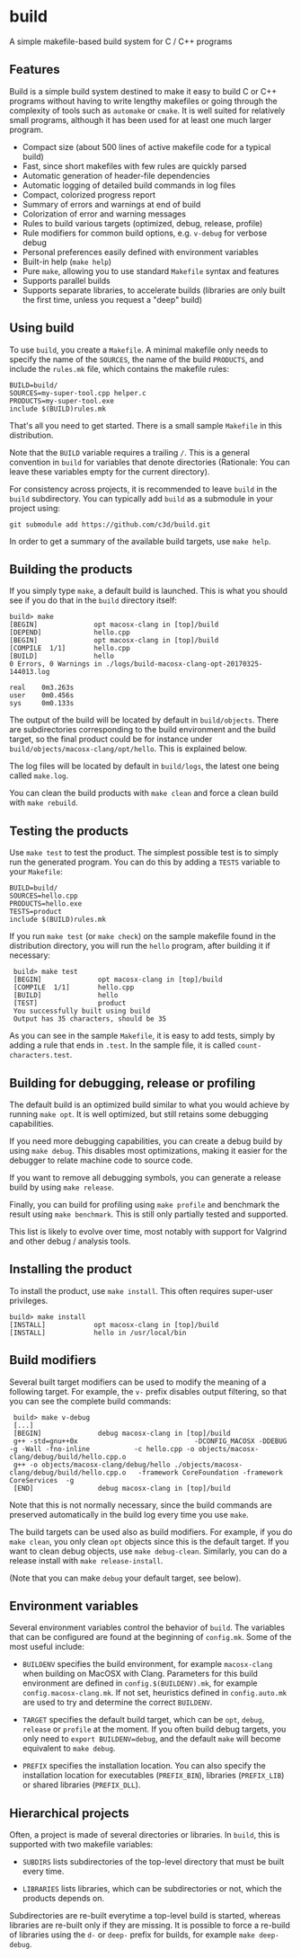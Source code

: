 # build
A simple makefile-based build system for C / C++ programs

## Features

Build is a simple build system destined to make it easy to build C or
C++ programs without having to write lengthy makefiles or going
through the complexity of tools such as `automake` or `cmake`. It is
well suited for relatively small programs, although it has been used
for at least one much larger program.

* Compact size (about 500 lines of active makefile code for a typical build)
* Fast, since short makefiles with few rules are quickly parsed
* Automatic generation of header-file dependencies
* Automatic logging of detailed build commands in log files
* Compact, colorized progress report
* Summary of errors and warnings at end of build
* Colorization of error and warning messages
* Rules to build various targets (optimized, debug, release, profile)
* Rule modifiers for common build options, e.g. `v-debug` for verbose debug
* Personal preferences easily defined with environment variables
* Built-in help (`make help`)
* Pure `make`, allowing you to use standard `Makefile` syntax and features
* Supports parallel builds
* Supports separate libraries, to accelerate builds (libraries are
  only built the first time, unless you request a "deep" build)


## Using build

To use `build`, you create a `Makefile`. A minimal makefile only needs
to specify the name of the `SOURCES`, the name of the build `PRODUCTS`,
and include the `rules.mk` file, which contains the makefile rules:

    BUILD=build/
    SOURCES=my-super-tool.cpp helper.c
    PRODUCTS=my-super-tool.exe
    include $(BUILD)rules.mk

That's all you need to get started. There is a small sample `Makefile`
in this distribution.

Note that the `BUILD` variable requires a trailing `/`. This is a
general convention in `build` for variables that denote directories
(Rationale: You can leave these variables empty for the current
directory).

For consistency across projects, it is recommended to leave `build`
in the `build` subdirectory. You can typically add `build` as a
submodule in your project using:

    git submodule add https://github.com/c3d/build.git

In order to get a summary of the available build targets, use `make help`.

## Building the products

If you simply type `make`, a default build is launched. This is what
you should see if you do that in the `build` directory itself:

    build> make
    [BEGIN]              opt macosx-clang in [top]/build
    [DEPEND]             hello.cpp
    [BEGIN]              opt macosx-clang in [top]/build
    [COMPILE  1/1]       hello.cpp
    [BUILD]              hello
    0 Errors, 0 Warnings in ./logs/build-macosx-clang-opt-20170325-144013.log

    real    0m3.263s
    user    0m0.456s
    sys     0m0.133s

The output of the build will be located by default in `build/objects`.
There are subdirectories corresponding to the build environment and
the build target, so the final product could be for instance under
`build/objects/macosx-clang/opt/hello`. This is explained below.

The log files will be located by default in `build/logs`, the latest
one being called `make.log`.

You can clean the build products with `make clean` and force a clean
build with `make rebuild`.


## Testing the products

Use `make test` to test the product. The simplest possible test is to
simply run the generated program. You can do this by adding a `TESTS`
variable to your `Makefile`:

    BUILD=build/
    SOURCES=hello.cpp
    PRODUCTS=hello.exe
    TESTS=product
    include $(BUILD)rules.mk

If you run `make test` (or `make check`) on the sample makefile found in the
distribution directory, you will run the `hello` program, after
building it if necessary:

     build> make test
     [BEGIN]              opt macosx-clang in [top]/build
     [COMPILE  1/1]       hello.cpp
     [BUILD]              hello
     [TEST]               product
     You successfully built using build
     Output has 35 characters, should be 35

As you can see in the sample `Makefile`, it is easy to add tests,
simply by adding a rule that ends in `.test`. In the sample file,
it is called `count-characters.test`.


## Building for debugging, release or profiling

The default build is an optimized build similar to what you would
achieve by running `make opt`. It is well optimized, but still retains
some debugging capabilities.

If you need more debugging capabilities, you can create a debug build
by using `make debug`. This disables most optimizations, making it
easier for the debugger to relate machine code to source code.

If you want to remove all debugging symbols, you can generate a
release build by using `make release`.

Finally, you can build for profiling using `make profile` and
benchmark the result using `make benchmark`. This is still only
partially tested and supported.

This list is likely to evolve over time, most notably with support for
Valgrind and other debug / analysis tools.


## Installing the product

To install the product, use `make install`. This often requires
super-user privileges.

    build> make install
    [INSTALL]            opt macosx-clang in [top]/build
    [INSTALL]            hello in /usr/local/bin


## Build modifiers

Several built target modifiers can be used to modify the meaning of a
following target. For example, the `v-` prefix disables output
filtering, so that you can see the complete build commands:

     build> make v-debug
     [...]
     [BEGIN]              debug macosx-clang in [top]/build
     g++ -std=gnu++0x                             -DCONFIG_MACOSX -DDEBUG   -g -Wall -fno-inline           -c hello.cpp -o objects/macosx-clang/debug/build/hello.cpp.o
     g++ -o objects/macosx-clang/debug/hello ./objects/macosx-clang/debug/build/hello.cpp.o   -framework CoreFoundation -framework CoreServices  -g
     [END]                debug macosx-clang in [top]/build


Note that this is not normally necessary, since the build commands are
preserved automatically in the build log every time you use `make`.

The build targets can be used also as build modifiers. For example, if
you do `make clean`, you only clean `opt` objects since this is the
default target. If you want to clean debug objects, use `make debug-clean`.
Similarly, you can do a release install with `make release-install`.

(Note that you can make `debug` your default target, see below).



## Environment variables

Several environment variables control the behavior of `build`. The
variables that can be configured are found at the beginning of `config.mk`.
Some of the most useful include:

* `BUILDENV` specifies the build environment, for example
  `macosx-clang` when building on MacOSX with Clang. Parameters for
  this build environment are defined in `config.$(BUILDENV).mk`, for
  example `config.macosx-clang.mk`. If not set, heuristics defined in
  `config.auto.mk` are used to try and determine the correct
  `BUILDENV`.

* `TARGET` specifies the default build target, which can be `opt`,
  `debug`, `release` or `profile` at the moment. If you often build
  debug targets, you only need to `export BUILDENV=debug`, and
  the default `make` will become equivalent to `make debug`.

* `PREFIX` specifies the installation location. You can also specify
  the installation location for executables (`PREFIX_BIN`), libraries
  (`PREFIX_LIB`) or shared libraries (`PREFIX_DLL`).


## Hierarchical projects

Often, a project is made of several directories or libraries. In
`build`, this is supported with two makefile variables:

* `SUBDIRS` lists subdirectories of the top-level directory that
  must be built every time.

* `LIBRARIES` lists libraries, which can be subdirectories or not,
  which the products depends on.

Subdirectories are re-built everytime a top-level build is started,
whereas libraries are re-built only if they are missing. It is
possible to force a re-build of libraries using the `d-` or `deep-`
prefix for builds, for example `make deep-debug`.
